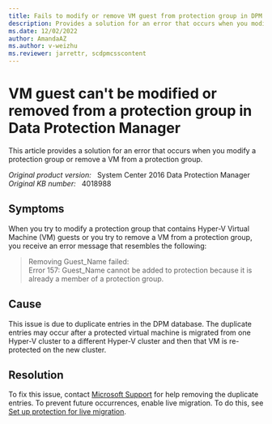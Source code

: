 ```yaml
---
title: Fails to modify or remove VM guest from protection group in DPM
description: Provides a solution for an error that occurs when you modify a protection group or remove a VM from a protection group.
ms.date: 12/02/2022
author: AmandaAZ
ms.author: v-weizhu
ms.reviewer: jarrettr, scdpmcsscontent
---
```

# VM guest can't be modified or removed from a protection group in Data Protection Manager

This article provides a solution for an error that occurs when you modify a protection group or remove a VM from a protection group.

_Original product version:_ &nbsp; System Center 2016 Data Protection Manager  
_Original KB number:_ &nbsp; 4018988

## Symptoms

When you try to modify a protection group that contains Hyper-V Virtual Machine (VM) guests or you try to remove a VM from a protection group, you receive an error message that resembles the following:

> Removing Guest_Name failed:  
> Error 157: Guest_Name cannot be added to protection because it is already a member of a protection group.

## Cause

This issue is due to duplicate entries in the DPM database. The duplicate entries may occur after a protected virtual machine is migrated from one Hyper-V cluster to a different Hyper-V cluster and then that VM is re-protected on the new cluster.

## Resolution

To fix this issue, contact [Microsoft Support](https://support.microsoft.com/) for help removing the duplicate entries. To prevent future occurrences, enable live migration. To do this, see [Set up protection for live migration](/previous-versions/system-center/system-center-2012-R2/jj656643(v=sc.12)).
